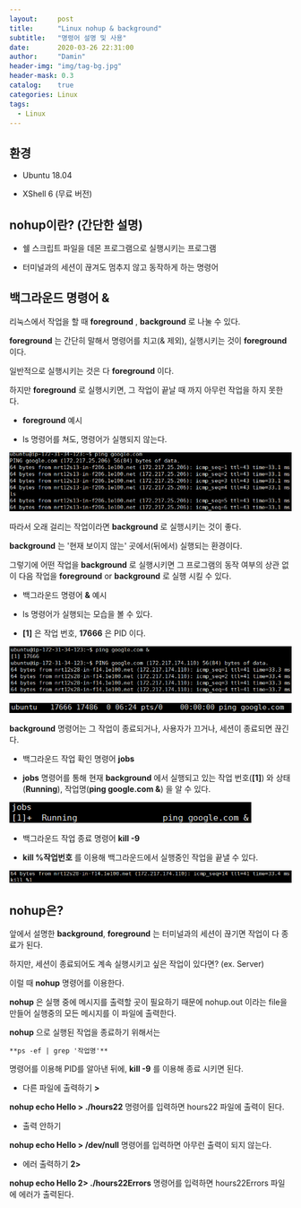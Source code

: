 ```yaml
---
layout:     post
title:      "Linux nohup & background"
subtitle:   "명령어 설명 및 사용"
date:       2020-03-26 22:31:00
author:     "Damin"
header-img: "img/tag-bg.jpg"
header-mask: 0.3
catalog:    true
categories: Linux
tags:
  - Linux
---
```


## 환경

- Ubuntu 18.04

- XShell 6 (무료 버전)

## nohup이란? (간단한 설명)

- 쉘 스크립트 파일을 데몬 프로그램으로 실행시키는 프로그램

- 터미널과의 세션이 끊겨도 멈추지 않고 동작하게 하는 명령어

## 백그라운드 명령어 &

리눅스에서 작업을 할 때 **foreground** , **background** 로 나눌 수 있다.

**foreground** 는 간단히 말해서 명령어를 치고(& 제외), 실행시키는 것이 **foreground** 이다.

일반적으로 실행시키는 것은 다 **foreground** 이다.

하지만 **foreground** 로 실행시키면, 그 작업이 끝날 때 까지 아무런 작업을 하지 못한다.

- **foreground** 예시

- ls 명령어를 쳐도, 명령어가 실행되지 않는다.

![ping](/img/in-post/linux/ping.PNG)

따라서 오래 걸리는 작업이라면 **background** 로 실행시키는 것이 좋다.

**background** 는 '현재 보이지 않는' 곳에서(뒤에서) 실행되는 환경이다.

그렇기에 어떤 작업을 **background** 로 실행시키면 그 프로그램의 동작 여부의 상관 없이 다음 작업을 **foreground** or **background** 로 실행 시킬 수 있다.

- 백그라운드 명령어 **&** 예시

- ls 명령어가 실행되는 모습을 볼 수 있다.

- **[1]** 은 작업 번호, **17666** 은 PID 이다.

![ping](/img/in-post/linux/backgroundping.PNG)

![ping](/img/in-post/linux/backgroundpingPID.PNG)

**background** 명령어는 그 작업이 종료되거나, 사용자가 끄거나, 세션이 종료되면 끊긴다.

- 백그라운드 작업 확인 명령어 **jobs**

- **jobs** 명령어를 통해 현재 **background** 에서 실행되고 있는 작업 번호(**[1]**) 와 상태(**Running**), 작업명(**ping google.com &**) 을 알 수 있다.

![ping](/img/in-post/linux/jobs.PNG)

- 백그라운드 작업 종료 명령어 **kill -9**

- **kill %작업번호** 를 이용해 백그라운드에서 실행중인 작업을 끝낼 수 있다.

![ping](/img/in-post/linux/kill.PNG)

## nohup은?

앞에서 설명한 **background**, **foreground** 는 터미널과의 세션이 끊기면 작업이 다 종료가 된다.

하지만, 세션이 종료되어도 계속 실행시키고 싶은 작업이 있다면? (ex. Server)

이럴 때 **nohup** 명령어를 이용한다.

**nohup** 은 실행 중에 메시지를 출력할 곳이 필요하기 때문에 nohup.out 이라는 file을 만들어 실행중의 모든 메시지를 이 파일에 출력한다.

**nohup** 으로 실행된 작업을 종료하기 위해서는 

~~~
**ps -ef | grep '작업명'** 
~~~

명령어를 이용해 PID를 알아낸 뒤에, **kill -9** 를 이용해 종료 시키면 된다.

- 다른 파일에 출력하기 **>**

**nohup echo Hello > ./hours22** 명령어를 입력하면 hours22 파일에 출력이 된다.

- 출력 안하기

**nohup echo Hello > /dev/null** 명령어를 입력하면 아무런 출력이 되지 않는다.

- 에러 출력하기 **2>**

**nohup echo Hello 2> ./hours22Errors** 명령어를 입력하면 hours22Errors 파일에 에러가 출력된다.

<script src="https://utteranc.es/client.js" repo="damin8/blog-comment" issue-term="title" label="Comment" theme="github-light" crossorigin="anonymous" async>
</script>


